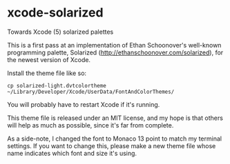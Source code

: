 xcode-solarized
===============

Towards Xcode (5) solarized palettes 

This is a first pass at an implementation of Ethan Schoonover's well-known programming palette, Solarized (http://ethanschoonover.com/solarized), for the newest version of Xcode.

Install the theme file like so:

```
cp solarized-light.dvtcolortheme ~/Library/Developer/Xcode/UserData/FontAndColorThemes/
```

You will probably have to restart Xcode if it's running.

This theme file is released under an MIT license, and my hope is that others will help as much as possible, since it's far from complete.

As a side-note, I changed the font to Monaco 13 point to match my terminal settings. If you want to change this, please make a new theme file whose name indicates which font and size it's using.
